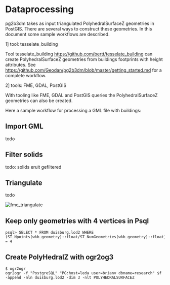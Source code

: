 # Dataprocessing

pg2b3dm takes as input triangulated PolyhedralSurfaceZ geometries in PostGIS. There are several ways to construct these geometries. In this document some sample 
workflows are described.

1] tool: tesselate_building

Tool tesselate_building https://github.com/bertt/tesselate_building can create PolyhedralSurfaceZ geometries from buildings footprints with height attributes.
See https://github.com/Geodan/pg2b3dm/blob/master/getting_started.md for a complete workflow.

2] tools: FME, GDAL, PostGIS

With tooling like FME, GDAL and PostGIS queries the PolyhedralSurfaceZ geometries can also be created.

Here a sample workflow for processing a GML file with buildings:

## Import GML

todo

## Filter solids

todo: solids eruit gefiltered

## Triangulate

todo

![fme_triangulate](https://user-images.githubusercontent.com/538812/77904859-8c670500-7285-11ea-8982-69ac0db5b630.png)

## Keep only geometries with 4 vertices in Psql

```
psql> SELECT * FROM duisburg.lod2 WHERE (ST_Npoints(wkb_geometry)::float/ST_NumGeometries(wkb_geometry)::float) = 4
```

## Create PolyHedralZ with ogr2og3

```
$ ogr2ogr
ogr2ogr -f "PostgreSQL" "PG:host=leda user=brianv dbname=research" $f -append -nln duisburg.lod2 -dim 3 -nlt POLYHEDRALSURFACEZ
```




